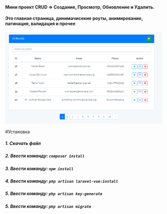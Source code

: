 #### Мини проект CRUD => Создание, Просмотр, Обновление и Удалить.

#### Это главная страница, динимачисекие роуты, анимирование, пагинация, валидация и прочее
![Home Page](screenshots/Capture.PNG)

                     

#Установка
                     

##### 1. Скачать файл
##### 2. Ввести команду: `composer install`
##### 3. Ввести команду: `npm install`
##### 4. Ввести команду: `php artisan laravel-vue:install`
##### 5. Ввести команду: `php artisan key:generate`
##### 5. Ввести команду: `php artisan migrate`





